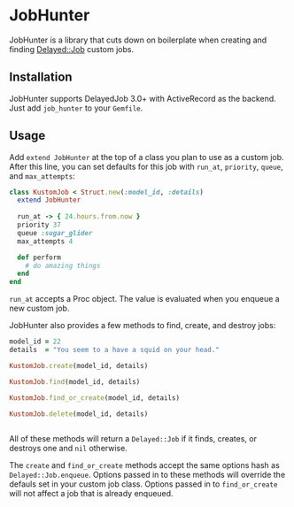 JobHunter
==========

JobHunter is a library that cuts down on boilerplate when creating and finding [Delayed::Job](https://github.com/collectiveidea/delayed_job) custom jobs.

Installation
-------

JobHunter supports DelayedJob 3.0+ with ActiveRecord as the backend. Just add `job_hunter` to your `Gemfile`.

Usage
-------

Add `extend JobHunter` at the top of a class you plan to use as a custom job. After this line, you can set defaults for this job with `run_at`, `priority`, `queue`, and `max_attempts`:


```ruby
class KustomJob < Struct.new(:model_id, :details)
  extend JobHunter
  
  run_at -> { 24.hours.from.now }
  priority 37
  queue :sugar_glider
  max_attempts 4

  def perform
    # do amazing things
  end
end
```

`run_at` accepts a Proc object. The value is evaluated when you enqueue a new custom job.

JobHunter also provides a few methods to find, create, and destroy jobs:

```ruby
model_id = 22
details  = "You seem to a have a squid on your head."

KustomJob.create(model_id, details)

KustomJob.find(model_id, details)

KustomJob.find_or_create(model_id, details)

KustomJob.delete(model_id, details)
  
```

All of these methods will return a `Delayed::Job` if it finds, creates, or destroys one and `nil` otherwise. 

The `create` and `find_or_create` methods accept the same options hash as `Delayed::Job.enqueue`. Options passed in to these methods will override the defauls set in your custom job class. Options passed in to `find_or_create` will not affect a job that is already enqueued.



